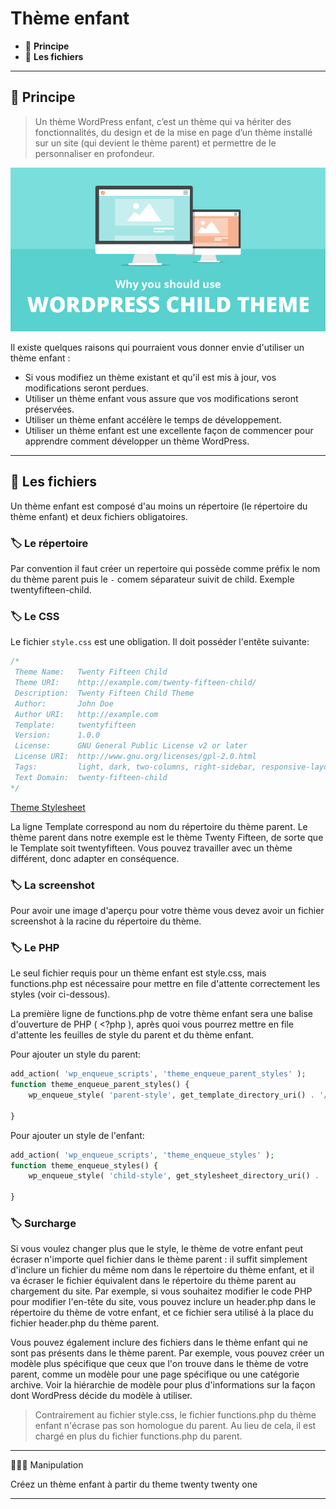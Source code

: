 # Thème enfant

* 🔖 **Principe**
* 🔖 **Les fichiers**

___

## 📑 Principe

> Un thème WordPress enfant, c’est un thème qui va hériter des fonctionnalités, du design et de la mise en page d’un thème installé sur un site (qui devient le thème parent) et permettre de le personnaliser en profondeur.

![image](https://raw.githubusercontent.com/seeren-training/Wordpress-Perfectionnement/master/wiki/resources/child-theme.jpg)

Il existe quelques raisons qui pourraient vous donner envie d'utiliser un thème enfant :
* Si vous modifiez un thème existant et qu'il est mis à jour, vos modifications seront perdues.
* Utiliser un thème enfant vous assure que vos modifications seront préservées.
*  Utiliser un thème enfant accélère le temps de développement.  
* Utiliser un thème enfant est une excellente façon de commencer pour apprendre comment développer un thème WordPress.

___

## 📑 Les fichiers

Un thème enfant est composé d'au moins un répertoire (le répertoire du thème enfant) et deux fichiers obligatoires. 

### 🏷️ **Le répertoire**

Par convention il faut créer un repertoire qui possède comme préfix le nom du thème parent puis le `-` comem séparateur suivit de child. Exemple twentyfifteen-child.

### 🏷️ **Le CSS**

Le fichier `style.css` est une obligation. Il doit posséder l'entête suivante:

```css
/*
 Theme Name:   Twenty Fifteen Child
 Theme URI:    http://example.com/twenty-fifteen-child/
 Description:  Twenty Fifteen Child Theme
 Author:       John Doe
 Author URI:   http://example.com
 Template:     twentyfifteen
 Version:      1.0.0
 License:      GNU General Public License v2 or later
 License URI:  http://www.gnu.org/licenses/gpl-2.0.html
 Tags:         light, dark, two-columns, right-sidebar, responsive-layout, accessibility-ready
 Text Domain:  twenty-fifteen-child
*/
```

[Theme Stylesheet](https://codex.wordpress.org/Theme_Development#Theme_Stylesheet)

La ligne Template correspond au nom du répertoire du thème parent. Le thème parent dans notre exemple est le thème Twenty Fifteen, de sorte que le Template soit twentyfifteen. Vous pouvez travailler avec un thème différent, donc adapter en conséquence.

### 🏷️ **La screenshot**

Pour avoir une image d'aperçu pour votre thème vous devez avoir un fichier screenshot à la racine du répertoire du thème.

### 🏷️ **Le PHP**

Le seul fichier requis pour un thème enfant est style.css, mais functions.php est nécessaire pour mettre en file d'attente correctement les styles (voir ci-dessous).

La première ligne de functions.php de votre thème enfant sera une balise d'ouverture de PHP ( <?php ), après quoi vous pourrez mettre en file d'attente les feuilles de style du parent et du thème enfant.

Pour ajouter un style du parent:

```php
add_action( 'wp_enqueue_scripts', 'theme_enqueue_parent_styles' );
function theme_enqueue_parent_styles() {
    wp_enqueue_style( 'parent-style', get_template_directory_uri() . '/some-file.css' );

}
```

Pour ajouter un style de l'enfant:

```php
add_action( 'wp_enqueue_scripts', 'theme_enqueue_styles' );
function theme_enqueue_styles() {
    wp_enqueue_style( 'child-style', get_stylesheet_directory_uri() . '/some-file.css' );

}
```

### 🏷️ **Surcharge**

Si vous voulez changer plus que le style, le thème de votre enfant peut écraser n'importe quel fichier dans le thème parent : il suffit simplement d'inclure un fichier du même nom dans le répertoire du thème enfant, et il va écraser le fichier équivalent dans le répertoire du thème parent au chargement du site. Par exemple, si vous souhaitez modifier le code PHP pour modifier l'en-tête du site, vous pouvez inclure un header.php dans le répertoire du thème de votre enfant, et ce fichier sera utilisé à la place du fichier header.php du thème parent.

Vous pouvez également inclure des fichiers dans le thème enfant qui ne sont pas présents dans le thème parent. Par exemple, vous pouvez créer un modèle plus spécifique que ceux que l'on trouve dans le thème de votre parent, comme un modèle pour une page spécifique ou une catégorie archive. Voir la hiérarchie de modèle pour plus d'informations sur la façon dont WordPress décide du modèle à utiliser. 

> Contrairement au fichier style.css, le fichier functions.php du thème enfant n'écrase pas son homologue du parent. Au lieu de cela, il est chargé en plus du fichier functions.php du parent.

___

👨🏻‍💻 Manipulation

Créez un thème enfant à partir du theme twenty twenty one

___